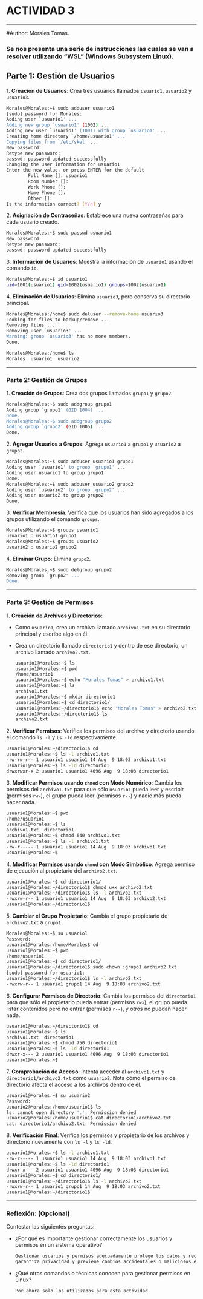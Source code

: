# ACTIVIDAD 3

---

#Author: Morales Tomas.

### Se nos presenta una serie de instrucciones las cuales se van a resolver utilizando “WSL” (Windows Subsystem Linux).

## **Parte 1: Gestión de Usuarios**

1. **Creación de Usuarios**: Crea tres usuarios llamados `usuario1`, `usuario2` y `usuario3`.

```bash
Morales@Morales:~$ sudo adduser usuario1
[sudo] password for Morales:
Adding user `usuario1' ...
Adding new group `usuario1' (1002) ...
Adding new user `usuario1' (1001) with group `usuario1' ...
Creating home directory `/home/usuario1' ...
Copying files from `/etc/skel' ...
New password:
Retype new password:
passwd: password updated successfully
Changing the user information for usuario1
Enter the new value, or press ENTER for the default
        Full Name []: usuario1
        Room Number []:
        Work Phone []:
        Home Phone []:
        Other []:
Is the information correct? [Y/n] y
```

2. **Asignación de Contraseñas**: Establece una nueva contraseñas para cada usuario creado.

```bash
Morales@Morales:~$ sudo passwd usuario1
New password:
Retype new password:
passwd: password updated successfully
```

3. **Información de Usuarios**: Muestra la información de `usuario1` usando el comando `id`.

```bash
Morales@Morales:~$ id usuario1
uid=1001(usuario1) gid=1002(usuario1) groups=1002(usuario1)
```

4. **Eliminación de Usuarios**: Elimina `usuario3`, pero conserva su directorio principal.

```bash
Morales@Morales:/home$ sudo deluser --remove-home usuario3
Looking for files to backup/remove ...
Removing files ...
Removing user `usuario3' ...
Warning: group `usuario3' has no more members.
Done.

Morales@Morales:/home$ ls
Morales  usuario1  usuario2
```

---

### **Parte 2: Gestión de Grupos**

1. **Creación de Grupos**: Crea dos grupos llamados `grupo1` y `grupo2`.

```bash
Morales@Morales:~$ sudo addgroup grupo1
Adding group `grupo1' (GID 1004) ...
Done.
Morales@Morales:~$ sudo addgroup grupo2
Adding group `grupo2' (GID 1005) ...
Done.
```

2. **Agregar Usuarios a Grupos**: Agrega `usuario1` a `grupo1` y `usuario2` a `grupo2`.

```bash
Morales@Morales:~$ sudo adduser usuario1 grupo1
Adding user `usuario1' to group `grupo1' ...
Adding user usuario1 to group grupo1
Done.
Morales@Morales:~$ sudo adduser usuario2 grupo2
Adding user `usuario2' to group `grupo2' ...
Adding user usuario2 to group grupo2
Done.
```

3. **Verificar Membresía**: Verifica que los usuarios han sido agregados a los grupos utilizando el comando `groups`.

```bash
Morales@Morales:~$ groups usuario1
usuario1 : usuario1 grupo1
Morales@Morales:~$ groups usuario2
usuario2 : usuario2 grupo2
```

4. **Eliminar Grupo**: Elimina `grupo2`.

```bash
Morales@Morales:~$ sudo delgroup grupo2
Removing group `grupo2' ...
Done.
```

---

### **Parte 3: Gestión de Permisos**

1. **Creación de Archivos y Directorios**:

- Como `usuario1`, crea un archivo llamado `archivo1.txt` en su directorio principal y escribe algo en él.
- Crea un directorio llamado `directorio1` y dentro de ese directorio, un archivo llamado `archivo2.txt`.
    
    ```bash
    usuario1@Morales:~$ ls
    usuario1@Morales:~$ pwd
    /home/usuario1
    usuario1@Morales:~$ echo "Morales Tomas" > archivo1.txt
    usuario1@Morales:~$ ls
    archivo1.txt
    usuario1@Morales:~$ mkdir directorio1
    usuario1@Morales:~$ cd directorio1/
    usuario1@Morales:~/directorio1$ echo "Morales Tomas" > archivo2.txt
    usuario1@Morales:~/directorio1$ ls
    archivo2.txt
    ```
    

2. **Verificar Permisos**: Verifica los permisos del archivo y directorio usando el comando `ls -l` y `ls -ld` respectivamente.

```bash
usuario1@Morales:~/directorio1$ cd
usuario1@Morales:~$ ls -l archivo1.txt
-rw-rw-r-- 1 usuario1 usuario1 14 Aug  9 18:03 archivo1.txt
usuario1@Morales:~$ ls -ld directorio1
drwxrwxr-x 2 usuario1 usuario1 4096 Aug  9 18:03 directorio1
```

3. **Modificar Permisos usando `chmod` con Modo Numérico**: Cambia los permisos del `archivo1.txt` para que sólo `usuario1` pueda leer y escribir (permisos `rw-`), el grupo pueda leer (permisos `r--`) y nadie más pueda hacer nada.

```bash
usuario1@Morales:~$ pwd
/home/usuario1
usuario1@Morales:~$ ls
archivo1.txt  directorio1
usuario1@Morales:~$ chmod 640 archivo1.txt
usuario1@Morales:~$ ls -l archivo1.txt
-rw-r----- 1 usuario1 usuario1 14 Aug  9 18:03 archivo1.txt
usuario1@Morales:~$
```

4. **Modificar Permisos usando `chmod` con Modo Simbólico**: Agrega permiso de ejecución al propietario del `archivo2.txt`.

```bash
usuario1@Morales:~$ cd directorio1/
usuario1@Morales:~/directorio1$ chmod u+x archivo2.txt
usuario1@Morales:~/directorio1$ ls -l archivo2.txt
-rwxrw-r-- 1 usuario1 usuario1 14 Aug  9 18:03 archivo2.txt
usuario1@Morales:~/directorio1$
```

5. **Cambiar el Grupo Propietario**: Cambia el grupo propietario de `archivo2.txt` a `grupo1`.

```bash
Morales@Morales:~$ su usuario1
Password:
usuario1@Morales:/home/Morales$ cd
usuario1@Morales:~$ pwd
/home/usuario1
usuario1@Morales:~$ cd directorio1/
usuario1@Morales:~/directorio1$ sudo chown :grupo1 archivo2.txt
[sudo] password for usuario1:
usuario1@Morales:~/directorio1$ ls -l archivo2.txt
-rwxrw-r-- 1 usuario1 grupo1 14 Aug  9 18:03 archivo2.txt
```

6. **Configurar Permisos de Directorio**: Cambia los permisos del `directorio1` para que sólo el propietario pueda entrar (permisos `rwx`), el grupo pueda listar contenidos pero no entrar (permisos `r--`), y otros no puedan hacer nada.

```bash
usuario1@Morales:~/directorio1$ cd
usuario1@Morales:~$ ls
archivo1.txt  directorio1
usuario1@Morales:~$ chmod 750 directorio1
usuario1@Morales:~$ ls -ld directorio1
drwxr-x--- 2 usuario1 usuario1 4096 Aug  9 18:03 directorio1
usuario1@Morales:~$
```

7. **Comprobación de Acceso**: Intenta acceder al `archivo1.txt` y `directorio1/archivo2.txt` como `usuario2`. Nota cómo el permiso de directorio afecta el acceso a los archivos dentro de él.

```bash
usuario1@Morales:~$ su usuario2
Password:
usuario2@Morales:/home/usuario1$ ls
ls: cannot open directory '.': Permission denied
usuario2@Morales:/home/usuario1$ cat directorio1/archivo2.txt
cat: directorio1/archivo2.txt: Permission denied
```

8. **Verificación Final**: Verifica los permisos y propietario de los archivos y directorio nuevamente con `ls -l` y `ls -ld`.

```bash
usuario1@Morales:~$ ls -l archivo1.txt
-rw-r----- 1 usuario1 usuario1 14 Aug  9 18:03 archivo1.txt
usuario1@Morales:~$ ls -ld directorio1
drwxr-x--- 2 usuario1 usuario1 4096 Aug  9 18:03 directorio1
usuario1@Morales:~$ cd directorio1/
usuario1@Morales:~/directorio1$ ls -l archivo2.txt
-rwxrw-r-- 1 usuario1 grupo1 14 Aug  9 18:03 archivo2.txt
usuario1@Morales:~/directorio1$
```

---

### **Reflexión: (Opcional)**

Contestar las siguientes preguntas:

- ¿Por qué es importante gestionar correctamente los usuarios y permisos en un sistema operativo?
    
    ```bash
    Gestionar usuarios y permisos adecuadamente protege los datos y recursos. Evita acceso no autorizado,
    garantiza privacidad y previene cambios accidentales o maliciosos en archivos y configuraciones del sistema.
    ```
    

- ¿Qué otros comandos o técnicas conocen para gestionar permisos en Linux?
    
    ```bash
    Por ahora solo los utilizados para esta actividad.
    ```